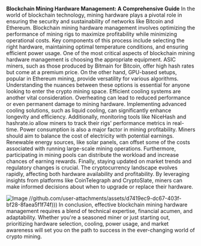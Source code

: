 **Blockchain Mining Hardware Management: A Comprehensive Guide**
In the world of blockchain technology, mining hardware plays a pivotal role in ensuring the security and sustainability of networks like Bitcoin and Ethereum. Blockchain mining hardware management involves optimizing the performance of mining rigs to maximize profitability while minimizing operational costs. Key components of this process include selecting the right hardware, maintaining optimal temperature conditions, and ensuring efficient power usage.
One of the most critical aspects of blockchain mining hardware management is choosing the appropriate equipment. ASIC miners, such as those produced by Bitmain for Bitcoin, offer high hash rates but come at a premium price. On the other hand, GPU-based setups, popular in Ethereum mining, provide versatility for various algorithms. Understanding the nuances between these options is essential for anyone looking to enter the crypto mining space.
Efficient cooling systems are another vital consideration. Overheating can lead to reduced performance or even permanent damage to mining hardware. Implementing advanced cooling solutions, such as liquid cooling, can significantly enhance longevity and efficiency. Additionally, monitoring tools like NiceHash and hashrate.io allow miners to track their rigs' performance metrics in real-time.
Power consumption is also a major factor in mining profitability. Miners should aim to balance the cost of electricity with potential earnings. Renewable energy sources, like solar panels, can offset some of the costs associated with running large-scale mining operations. Furthermore, participating in mining pools can distribute the workload and increase chances of earning rewards.
Finally, staying updated on market trends and regulatory changes is crucial. The cryptocurrency landscape evolves rapidly, affecting both hardware availability and profitability. By leveraging insights from platforms like CoinTelegraph and CryptoSlate, miners can make informed decisions about when to upgrade or replace their hardware.

![Image](https://github.com/user-attachments/assets/d7419ec9-dc67-403f-bf28-8faea5f1f74f)
 //github.com/user-attachments/assets/d7419ec9-dc67-403f-bf28-8faea5f1f74f)))
In conclusion, effective blockchain mining hardware management requires a blend of technical expertise, financial acumen, and adaptability. Whether you're a seasoned miner or just starting out, prioritizing hardware selection, cooling, power usage, and market awareness will set you on the path to success in the ever-changing world of crypto mining.
